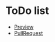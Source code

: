 # ToDo list

 - [Preview](https://mgrinko.github.io/fs_on_dec18_todo-list/)
 - [PullRequest](https://github.com/mgrinko/fs_on_dec18_todo-list/pull/1/files)
